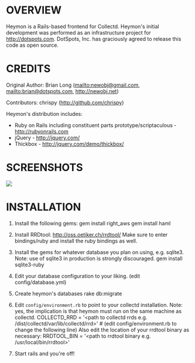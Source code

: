 OVERVIEW
=======

Heymon is a Rails-based frontend for Collectd. Heymon's initial development was performed as an infrastructure project for <http://dotspots.com>. DotSpots, Inc. has graciously agreed to release this code as open source.

CREDITS
======

Original Author:
Brian Long (<mailto:newobj@gmail.com>, <mailto:brian@dotspots.com>, <http://newobj.net>)

Contributors:
chrispy (<http://github.com/chrispy>)

Heymon's distribution includes:
* Ruby on Rails including constituent parts prototype/scriptaculous - <http://rubyonrails.com>
* jQuery - <http://jquery.com/>
* Thickbox - <http://jquery.com/demo/thickbox/>

SCREENSHOTS
===========

<a href="http://cloud.github.com/downloads/newobj/heymon/Picture_10.png" target="_blank"><img border="0" src="http://30.media.tumblr.com/tumblr_ky2c5kTj041qz5uuvo1_500.png"/></a>

INSTALLATION
============
1) Install the following gems:
    gem install right_aws
    gem install haml
2) Install RRDtool:
    <http://oss.oetiker.ch/rrdtool/>
   Make sure to enter bindings/ruby and install the ruby bindings as well.

3) Install the gems for whatever database you plan on using, e.g. sqlite3. Note: use of sqlite3 in production is strongly discouraged.
    gem install sqlite3-ruby
4) Edit your database configuration to your liking.
    (edit config/database.yml)
5) Create heymon's databases
    rake db:migrate
6) Edit `config/environment.rb` to point to your collectd installation.  Note: yes, the implication is that heymon must run on the same machine as collectd.
    COLLECTD_RRD = '<path to collectd rrds e.g. /dist/collectd/var/lib/collectd/rrd>' # (edit config/environment.rb to change the following line)
   Also edit the location of your rrdtool binary as necessary:
    RRDTOOL_BIN = '<path to rrdtool binary e.g. /usr/local/bin/rrdtool>'
7) Start rails and you're off!
